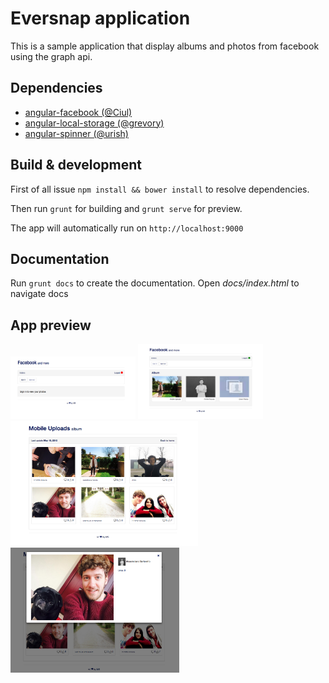 # Eversnap application
This is a sample application that display albums and photos from facebook using the graph api.

## Dependencies
 - [angular-facebook (@Ciul)](https://github.com/Ciul/angular-facebook)
 - [angular-local-storage (@grevory)](https://github.com/grevory/angular-local-storage)
 - [angular-spinner (@urish)](https://github.com/urish/angular-spinner)

## Build & development
First of all issue `npm install && bower install` to resolve dependencies.

Then run `grunt` for building and `grunt serve` for preview.

The app will automatically run on `http://localhost:9000`

## Documentation
Run `grunt docs` to create the documentation. Open _docs/index.html_ to navigate docs

## App preview
<img src="https://raw.githubusercontent.com/m00s/eversnap-application/master/screenshot/Sign-out.png" width="200" height="100" />
<img src="https://raw.githubusercontent.com/m00s/eversnap-application/master/screenshot/Sign-in.png" width="200" height="120" />

<img src="https://raw.githubusercontent.com/m00s/eversnap-application/master/screenshot/Album.png" width="300" height="200" />
<img src="https://raw.githubusercontent.com/m00s/eversnap-application/master/screenshot/Photo.png" width="270" height="200" />
